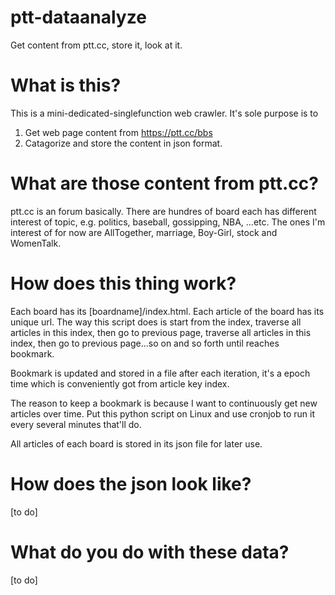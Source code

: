 # ptt-dataanalyze
Get content from ptt.cc, store it, look at it.

# What is this?
This is a mini-dedicated-singlefunction web crawler. It's sole purpose is to 
1. Get web page content from https://ptt.cc/bbs
2. Catagorize and store the content in json format.

# What are those content from ptt.cc?
ptt.cc is an forum basically. There are hundres of board each has different interest of topic, e.g. politics, baseball, gossipping, NBA, ...etc. The ones I'm interest of for now are AllTogether, marriage, Boy-Girl, stock and WomenTalk.

# How does this thing work?
Each board has its [boardname]/index.html. Each article of the board has its unique url. The way this script does is start from the index, traverse all articles in this index, then go to previous page, traverse all articles in this index, then go to previous page...so on and so forth until reaches bookmark.

Bookmark is updated and stored in a file after each iteration, it's a epoch time which is conveniently got from article key index.

The reason to keep a bookmark is because I want to continuously get new articles over time. Put this python script on Linux and use cronjob to run it every several minutes that'll do.

All articles of each board is stored in its json file for later use.

# How does the json look like?
[to do]

# What do you do with these data?
[to do]
